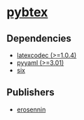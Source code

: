 # [pybtex](https://pypi.org/project/pybtex)

## Dependencies
- [latexcodec (>=1.0.4)](packages/l/latexcodec.md)
- [pyyaml (>=3.01)](packages/p/pyyaml.md)
- [six](packages/s/six.md)



## Publishers
- [erosennin](https://pypi.org/user/erosennin)

